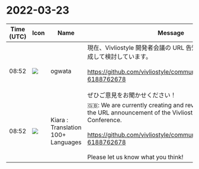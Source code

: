 # 2022-03-23

|Time (UTC)|Icon|Name|Message|
|---|---|---|---|
|08:52|![](https://avatars.slack-edge.com/2019-11-22/845042642576_070441337abaca9fb7b3_72.png)|ogwata|現在、Vivliostyle 開発者会議の URL 告知について、Issueを作成して検討しています。<br><br><https://github.com/vivliostyle/community/issues/98#event-6188762678><br><br>ぜひご意見をお聞かせください！|
|08:52|![](https://avatars.slack-edge.com/2021-08-02/2324149410423_2aa7423c4133ecb9f168_72.png)|Kiara : Translation 100+ Languages|🇬🇧: We are currently creating and reviewing an issue for the URL announcement of the Vivliostyle Developers Conference.<br><br><https://github.com/vivliostyle/community/issues/98#event-6188762678><br><br>Please let us know what you think!|
